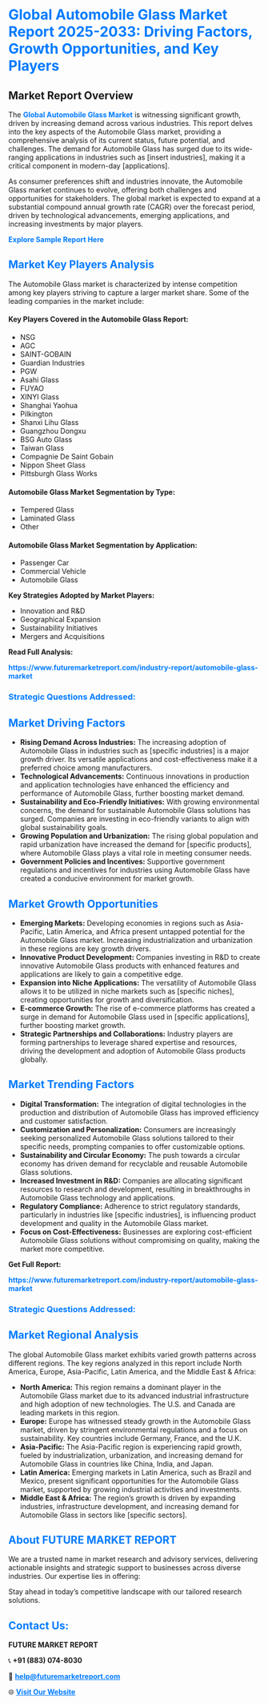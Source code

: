 <h1 style="color: #007BFF;">Global Automobile Glass Market Report 2025-2033: Driving Factors, Growth Opportunities, and Key Players</h1>

<section id="overview">
<h2>Market Report Overview</h2>
<p>The <a href="https://www.futuremarketreport.com/industry-report/automobile-glass-market" style="color: #007BFF; text-decoration: none;"><strong>Global Automobile Glass Market</strong></a> is witnessing significant growth, driven by increasing demand across various industries. This report delves into the key aspects of the Automobile Glass market, providing a comprehensive analysis of its current status, future potential, and challenges. The demand for Automobile Glass has surged due to its wide-ranging applications in industries such as [insert industries], making it a critical component in modern-day [applications].</p>
<p>As consumer preferences shift and industries innovate, the Automobile Glass market continues to evolve, offering both challenges and opportunities for stakeholders. The global market is expected to expand at a substantial compound annual growth rate (CAGR) over the forecast period, driven by technological advancements, emerging applications, and increasing investments by major players.</p>
</section>

<section id="overview">
<p><a href="https://www.futuremarketreport.com/request-sample/reportId=120684" style="color: #007BFF; text-decoration: none;"><strong>Explore Sample Report Here</strong></a></p>
</section>

<section id="key-players">
<h2 style="color: #007BFF;">Market Key Players Analysis</h2>
<p>The Automobile Glass market is characterized by intense competition among key players striving to capture a larger market share. Some of the leading companies in the market include:</p>
<h4>Key Players Covered in the Automobile Glass Report:</h4>
<ul><li>NSG</li><li>AGC</li><li>SAINT-GOBAIN</li><li>Guardian Industries</li><li>PGW</li><li>Asahi Glass</li><li>FUYAO</li><li>XINYI Glass</li><li>Shanghai Yaohua</li><li>Pilkington</li><li>Shanxi Lihu Glass</li><li>Guangzhou Dongxu</li><li>BSG Auto Glass</li><li>Taiwan Glass</li><li>Compagnie De Saint Gobain</li><li>Nippon Sheet Glass</li><li>Pittsburgh Glass Works</li></ul>
<h4>Automobile Glass Market Segmentation by Type:</h4>
<ul><li>Tempered Glass</li><li>Laminated Glass</li><li>Other</li></ul>

<h4>Automobile Glass Market Segmentation by Application:</h4>
<ul><li>Passenger Car</li><li>Commercial Vehicle</li><li>Automobile Glass</li></ul>
<p><strong>Key Strategies Adopted by Market Players:</strong></p>
<ul>
<li>Innovation and R&D</li>
<li>Geographical Expansion</li>
<li>Sustainability Initiatives</li>
<li>Mergers and Acquisitions</li>
</ul>
</section>

<section>
<p><strong>Read Full Analysis: </strong></p><a href="https://www.futuremarketreport.com/industry-report/automobile-glass-market" style="color: #007BFF; text-decoration: none;"><strong>https://www.futuremarketreport.com/industry-report/automobile-glass-market</strong></a>
<h3 style="color: #007BFF;">Strategic Questions Addressed:</h3>
</section>

<section id="driving-factors">
<h2 style="color: #007BFF;">Market Driving Factors</h2>
<ul>
<li><strong>Rising Demand Across Industries:</strong> The increasing adoption of Automobile Glass in industries such as [specific industries] is a major growth driver. Its versatile applications and cost-effectiveness make it a preferred choice among manufacturers.</li>
<li><strong>Technological Advancements:</strong> Continuous innovations in production and application technologies have enhanced the efficiency and performance of Automobile Glass, further boosting market demand.</li>
<li><strong>Sustainability and Eco-Friendly Initiatives:</strong> With growing environmental concerns, the demand for sustainable Automobile Glass solutions has surged. Companies are investing in eco-friendly variants to align with global sustainability goals.</li>
<li><strong>Growing Population and Urbanization:</strong> The rising global population and rapid urbanization have increased the demand for [specific products], where Automobile Glass plays a vital role in meeting consumer needs.</li>
<li><strong>Government Policies and Incentives:</strong> Supportive government regulations and incentives for industries using Automobile Glass have created a conducive environment for market growth.</li>
</ul>
</section>

<section id="growth-opportunities">
<h2 style="color: #007BFF;">Market Growth Opportunities</h2>
<ul>
<li><strong>Emerging Markets:</strong> Developing economies in regions such as Asia-Pacific, Latin America, and Africa present untapped potential for the Automobile Glass market. Increasing industrialization and urbanization in these regions are key growth drivers.</li>
<li><strong>Innovative Product Development:</strong> Companies investing in R&D to create innovative Automobile Glass products with enhanced features and applications are likely to gain a competitive edge.</li>
<li><strong>Expansion into Niche Applications:</strong> The versatility of Automobile Glass allows it to be utilized in niche markets such as [specific niches], creating opportunities for growth and diversification.</li>
<li><strong>E-commerce Growth:</strong> The rise of e-commerce platforms has created a surge in demand for Automobile Glass used in [specific applications], further boosting market growth.</li>
<li><strong>Strategic Partnerships and Collaborations:</strong> Industry players are forming partnerships to leverage shared expertise and resources, driving the development and adoption of Automobile Glass products globally.</li>
</ul>
</section>

<section id="trending-factors">
<h2 style="color: #007BFF;">Market Trending Factors</h2>
<ul>
<li><strong>Digital Transformation:</strong> The integration of digital technologies in the production and distribution of Automobile Glass has improved efficiency and customer satisfaction.</li>
<li><strong>Customization and Personalization:</strong> Consumers are increasingly seeking personalized Automobile Glass solutions tailored to their specific needs, prompting companies to offer customizable options.</li>
<li><strong>Sustainability and Circular Economy:</strong> The push towards a circular economy has driven demand for recyclable and reusable Automobile Glass solutions.</li>
<li><strong>Increased Investment in R&D:</strong> Companies are allocating significant resources to research and development, resulting in breakthroughs in Automobile Glass technology and applications.</li>
<li><strong>Regulatory Compliance:</strong> Adherence to strict regulatory standards, particularly in industries like [specific industries], is influencing product development and quality in the Automobile Glass market.</li>
<li><strong>Focus on Cost-Effectiveness:</strong> Businesses are exploring cost-efficient Automobile Glass solutions without compromising on quality, making the market more competitive.</li>
</ul>
</section>

<section>
<p><strong>Get Full Report: </strong></p><a href="https://www.futuremarketreport.com/industry-report/automobile-glass-market" style="color: #007BFF; text-decoration: none;"><strong>https://www.futuremarketreport.com/industry-report/automobile-glass-market</strong></a>
<h3 style="color: #007BFF;">Strategic Questions Addressed:</h3>
</section>


<section id="regional-analysis">
<h2 style="color: #007BFF;">Market Regional Analysis</h2>
<p>The global Automobile Glass market exhibits varied growth patterns across different regions. The key regions analyzed in this report include North America, Europe, Asia-Pacific, Latin America, and the Middle East & Africa:</p>
<ul>
<li><strong>North America:</strong> This region remains a dominant player in the Automobile Glass market due to its advanced industrial infrastructure and high adoption of new technologies. The U.S. and Canada are leading markets in this region.</li>
<li><strong>Europe:</strong> Europe has witnessed steady growth in the Automobile Glass market, driven by stringent environmental regulations and a focus on sustainability. Key countries include Germany, France, and the U.K.</li>
<li><strong>Asia-Pacific:</strong> The Asia-Pacific region is experiencing rapid growth, fueled by industrialization, urbanization, and increasing demand for Automobile Glass in countries like China, India, and Japan.</li>
<li><strong>Latin America:</strong> Emerging markets in Latin America, such as Brazil and Mexico, present significant opportunities for the Automobile Glass market, supported by growing industrial activities and investments.</li>
<li><strong>Middle East & Africa:</strong> The region’s growth is driven by expanding industries, infrastructure development, and increasing demand for Automobile Glass in sectors like [specific sectors].</li>
</ul>
</section>

<footer>
<h2 style="color: #007BFF;">About FUTURE MARKET REPORT</h2>
<p>We are a trusted name in market research and advisory services, delivering actionable insights and strategic support to businesses across diverse industries. Our expertise lies in offering:</p>

<p>Stay ahead in today’s competitive landscape with our tailored research solutions.</p>

<h2 style="color: #007BFF;">Contact Us:</h2>
<p><strong>FUTURE MARKET REPORT</strong></p>
<p>📞 <strong>+91 (883) 074-8030</strong></p>
<p>📧 <strong><a href="mailto:help@futuremarketreport.com" style="color: #007BFF;">help@futuremarketreport.com</a></strong></p>
<p>🌐 <strong><a href="https://www.futuremarketreport.com/" style="color: #007BFF;">Visit Our Website</a></strong></p>
</footer>